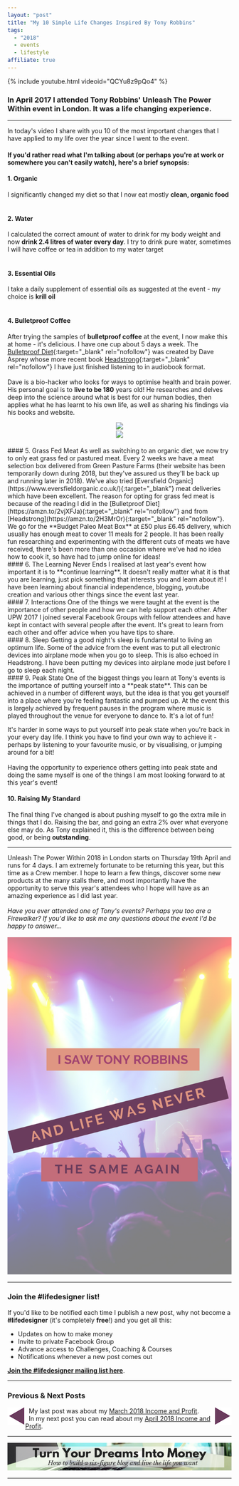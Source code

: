 ```yaml
---
layout: "post"
title: "My 10 Simple Life Changes Inspired By Tony Robbins"
tags:
  - "2018"
  - events
  - lifestyle
affiliate: true
---
```

{% include youtube.html videoid="QCYu8z9pQo4" %}

### In April 2017 I attended Tony Robbins' Unleash The Power Within event in London. It was a life changing experience. 
***  

In today's video I share with you 10 of the most important changes that I have applied to my life over the year since I went to the event. 

#### If you'd rather read what I'm talking about (or perhaps you're at work or somewhere you can't easily watch), here's a brief synopsis:

#### 1. Organic
I significantly changed my diet so that I now eat mostly **clean, organic food**<br><br>
#### 2. Water
I calculated the correct amount of water to drink for my body weight and now **drink 2.4 litres of water every day**. I try to drink pure water, sometimes I will have coffee or tea in addition to my water target<br><br>
#### 3. Essential Oils
I take a daily supplement of essential oils as suggested at the event - my choice is **krill oil**<br><br>
#### 4. Bulletproof Coffee
After trying the samples of **bulletproof coffee** at the event, I now make this at home - it's delicious. I have one cup about 5 days a week. The [Bulletproof Diet](https://amzn.to/2vjXFJa){:target="_blank" rel="nofollow"} was created by Dave Asprey whose more recent book [Headstrong](https://amzn.to/2H3MrOr){:target="_blank" rel="nofollow"} I have just finished listening to in audiobook format.<br><br>
Dave is a bio-hacker who looks for ways to optimise health and brain power. His personal goal is to <b>live to be 180</b> years old! He researches and delves deep into the science around what is best for our human bodies, then applies what he has learnt to his own life, as well as sharing his findings via his books and website.

<center>
<a target="_blank"  href="https://www.amazon.co.uk/gp/product/1623368383/ref=as_li_tl?ie=UTF8&camp=1634&creative=6738&creativeASIN=1623368383&linkCode=as2&tag=ild0b-21&linkId=fda7ec64bd0096fbf01ccd975427bbf9"><img border="0" src="//ws-eu.amazon-adsystem.com/widgets/q?_encoding=UTF8&MarketPlace=GB&ASIN=1623368383&ServiceVersion=20070822&ID=AsinImage&WS=1&Format=_SL250_&tag=ild0b-21" ></a><img src="//ir-uk.amazon-adsystem.com/e/ir?t=ild0b-21&l=am2&o=2&a=1623368383" width="1" height="1" border="0" alt="" style="border:none !important; margin:0px !important;" />
<br>
<a target="_blank"  href="https://www.amazon.co.uk/gp/product/0062652419/ref=as_li_tl?ie=UTF8&camp=1634&creative=6738&creativeASIN=0062652419&linkCode=as2&tag=ild0b-21&linkId=1983545740070b3ae60119269ffe6018"><img border="0" src="//ws-eu.amazon-adsystem.com/widgets/q?_encoding=UTF8&MarketPlace=GB&ASIN=0062652419&ServiceVersion=20070822&ID=AsinImage&WS=1&Format=_SL250_&tag=ild0b-21" ></a><img src="//ir-uk.amazon-adsystem.com/e/ir?t=ild0b-21&l=am2&o=2&a=0062652419" width="1" height="1" border="0" alt="" style="border:none !important; margin:0px !important;" />
</center>
<br>
#### 5. Grass Fed Meat
As well as switching to an organic diet, we now try to only eat grass fed or pastured meat. Every 2 weeks we have a meat selection box delivered from Green Pasture Farms (their website has been temporarily down during 2018, but they've assured us they'll be back up and running later in 2018). We've also tried [Eversfield Organic](https://www.eversfieldorganic.co.uk/){:target="_blank"} meat deliveries which have been excellent. The reason for opting for grass fed meat is because of the reading I did in the [Bulletproof Diet](https://amzn.to/2vjXFJa){:target="_blank" rel="nofollow"} and from [Headstrong](https://amzn.to/2H3MrOr){:target="_blank" rel="nofollow"}. We go for the **Budget Paleo Meat Box** at £50 plus £6.45 delivery, which usually has enough meat to cover 11 meals for 2 people. It has been really fun researching and experimenting with the different cuts of meats we have received, there's been more than one occasion where we've had no idea how to cook it, so have had to jump online for ideas!
<br>
#### 6. The Learning Never Ends
I realised at last year's event how important it is to **continue learning**. It doesn't really matter what it is that you are learning, just pick something that interests you and learn about it! I have been learning about financial independence, blogging, youtube creation and various other things since the event last year.
<br>
#### 7. Interactions
One of the things we were taught at the event is the importance of other people and how we can help support each other. After UPW 2017 I joined several Facebook Groups with fellow attendees and have kept in contact with several people after the event. It's great to learn from each other and offer advice when you have tips to share.
<br>
#### 8. Sleep
Getting a good night's sleep is fundamental to living an optimum life. Some of the advice from the event was to put all electronic devices into airplane mode when you go to sleep. This is also echoed in Headstrong. I have been putting my devices into airplane mode just before I go to sleep each night.
<br>
#### 9. Peak State
One of the biggest things you learn at Tony's events is the importance of putting yourself into a **peak state**. This can be achieved in a number of different ways, but the idea is that you get yourself into a place where you're feeling fantastic and pumped up. At the event this is largely achieved by frequent pauses in the program where music is played throughout the venue for everyone to dance to. It's a lot of fun!

It's harder in some ways to put yourself into peak state when you're back in your every day life. I think you have to find your own way to achieve it - perhaps by listening to your favourite music, or by visualising, or jumping around for a bit!  <br><br>
Having the opportunity to experience others getting into peak state and doing the same myself is one of the things I am most looking forward to at this year's event!
<br>
#### 10. Raising My Standard
The final thing I've changed is about pushing myself to go the extra mile in things that I do. Raising the bar, and going an extra 2% over what everyone else may do. As Tony explained it, this is the difference between being good, or being **outstanding**.
<br>

****

Unleash The Power Within 2018 in London starts on Thursday 19th April and runs for 4 days. I am extremely fortunate to be returning this year, but this time as a Crew member. I hope to learn a few things, discover some new products at the many stalls there, and most importantly have the opportunity to serve this year's attendees who I hope will have as an amazing experience as I did last year.
<br>    
*Have you ever attended one of Tony's events? Perhaps you too are a Firewalker? If you'd like to ask me any questions about the event I'd be happy to answer...*
<br><br>
![My 10 Simple Life Changes Inspiried By Tony Robbins Pinterest image](/i/2018/changes-after-tony-robbins-pin.png)
<br>

***

### Join the #lifedesigner list!

If you'd like to be notified each time I publish a new post, why not become a <b>#lifedesigner</b> (it's completely <b>free</b>!) and you get all this:

- Updates on how to make money
- Invite to private Facebook Group
- Advance access to Challenges, Coaching & Courses
- Notifications whenever a new post comes out

[**Join the #lifedesigner mailing list here**](/signup/signup_page).

****

### Previous & Next Posts

<a href="/posts/march-2018-income-report.html" style="float: left"><img src='/i/backward.png' alt='backward arrow for previous post' /></a> &nbsp;
<a href="/posts/april-2018-income-report.html" style="float: right"><img src='/i/forward.png' alt='forward arrow for next post' /></a>
My last post was about my [March 2018 Income and Profit](/posts/march-2018-income-report.html).<br>
&nbsp;&nbsp;In my next post you can read about my [April 2018 Income and Profit](/posts/april-2018-income-report.html).

***

<!-- START ADVERTISER: Turn Your Dreams Into Money -->
<center>
<a href="http://bit.ly/turnyourdreamsintomoney" target="_blank"><img src='/aff/turn-your-dreams-into-money-728x90.png' alt='Turn Your Dreams Into Money link to course' /></a>
</center>
<!-- END ADVERTISER: Turn Your Dreams Into Money -->

***





